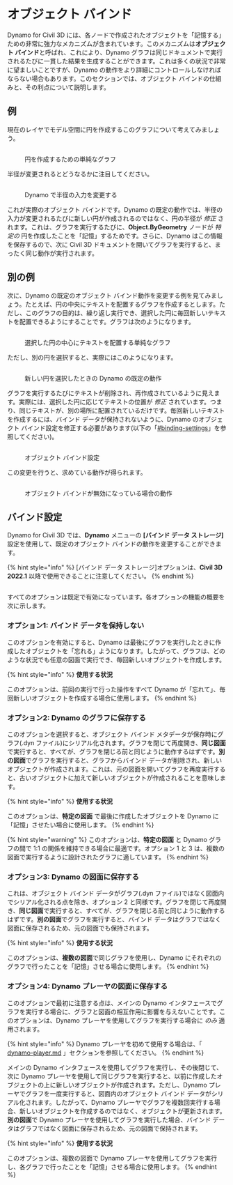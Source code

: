 # オブジェクト バインド

Dynamo for Civil 3D には、各ノードで作成されたオブジェクトを「記憶する」ための非常に強力なメカニズムが含まれています。このメカニズムは**オブジェクト バインド**と呼ばれ、これにより、Dynamo グラフは同じドキュメントで実行されるたびに一貫した結果を生成することができます。これは多くの状況で非常に望ましいことですが、Dynamo の動作をより詳細にコントロールしなければならない場合もあります。このセクションでは、オブジェクト バインドの仕組みと、その利点について説明します。

## 例

現在のレイヤでモデル空間に円を作成するこのグラフについて考えてみましょう。

<figure><img src="../../.gitbook/assets/c3d-binding-create-circle.png" alt=""><figcaption><p>円を作成するための単純なグラフ</p></figcaption></figure>

半径が変更されるとどうなるかに注目してください。

<figure><img src="../../.gitbook/assets/c3d-binding-change-radius.gif" alt=""><figcaption><p>Dynamo で半径の入力を変更する</p></figcaption></figure>

これが実際のオブジェクト バインドです。Dynamo の既定の動作では、半径の入力が変更されるたびに新しい円が作成されるのではなく、円の半径が _修正_ されます。これは、グラフを実行するたびに、**Object.ByGeometry** ノードが _特定の_ 円を作成したことを「記憶」するためです。さらに、Dynamo はこの情報を保存するので、次に Civil 3D ドキュメントを開いてグラフを実行すると、まったく同じ動作が実行されます。

## 別の例

次に、Dynamo の既定のオブジェクト バインド動作を変更する例を見てみましょう。たとえば、円の中央にテキストを配置するグラフを作成するとします。ただし、このグラフの目的は、繰り返し実行でき、選択した円に毎回新しいテキストを配置できるようにすることです。グラフは次のようになります。

<figure><img src="../../.gitbook/assets/c3d-binding-create-text.png" alt=""><figcaption><p>選択した円の中心にテキストを配置する単純なグラフ</p></figcaption></figure>

ただし、別の円を選択すると、実際にはこのようになります。

<figure><img src="../../.gitbook/assets/c3d-binding-select-circle.gif" alt=""><figcaption><p>新しい円を選択したときの Dynamo の既定の動作</p></figcaption></figure>

グラフを実行するたびにテキストが削除され、再作成されているように見えます。実際には、選択した円に応じてテキストの位置が _修正_ されています。つまり、同じテキストが、別の場所に配置されているだけです。毎回新しいテキストを作成するには、バインド データが保持されないように、Dynamo のオブジェクト バインド設定を修正する必要があります(以下の「[\#binding-settings](object-binding.md#binding-settings "mention")」を参照してください)。

<figure><img src="../../.gitbook/assets/Land_ServicePlacement_BindingSettings.png" alt=""><figcaption><p>オブジェクト バインド設定</p></figcaption></figure>

この変更を行うと、求めている動作が得られます。

<figure><img src="../../.gitbook/assets/c3d-binding-repeat-placement.gif" alt=""><figcaption><p>オブジェクト バインドが無効になっている場合の動作</p></figcaption></figure>

## バインド設定

Dynamo for Civil 3D では、**Dynamo** メニューの **[バインド データ ストレージ]** 設定を使用して、既定のオブジェクト バインドの動作を変更することができます。

{% hint style="info" %}
[バインド データ ストレージ]オプションは、**Civil 3D 2022.1** 以降で使用できることに注意してください。
{% endhint %}

<figure><img src="../../.gitbook/assets/c3d-binding-settings (1).png" alt=""><figcaption></figcaption></figure>

すべてのオプションは既定で有効になっています。各オプションの機能の概要を次に示します。

### オプション1: バインド データを保持しない

このオプションを有効にすると、Dynamo は最後にグラフを実行したときに作成したオブジェクトを「忘れる」ようになります。したがって、グラフは、どのような状況でも任意の図面で実行でき、毎回新しいオブジェクトを作成します。

{% hint style="info" %}
**使用する状況**

このオプションは、前回の実行で行った操作をすべて Dynamo が「忘れて」、毎回新しいオブジェクトを作成する場合に使用します。
{% endhint %}

### オプション2: Dynamo のグラフに保存する

このオプションを選択すると、オブジェクト バインド メタデータが保存時にグラフ(.dyn ファイル)にシリアル化されます。グラフを閉じて再度開き、**同じ図面**で実行すると、すべてが、グラフを閉じる前と同じように動作するはずです。**別の図面**でグラフを実行すると、グラフからバインド データが削除され、新しいオブジェクトが作成されます。これは、元の図面を開いてグラフを再度実行すると、古いオブジェクトに加えて新しいオブジェクトが作成されることを意味します。

{% hint style="info" %}
**使用する状況** 

このオプションは、**特定の図面** で最後に作成したオブジェクトを Dynamo に「記憶」させたい場合に使用します。
{% endhint %}

{% hint style="warning" %}
このオプションは、**特定の図面** と Dynamo グラフの間で 1:1 の関係を維持できる場合に最適です。オプション 1 と 3 は、複数の図面で実行するように設計されたグラフに適しています。
{% endhint %}

### オプション3: Dynamo の図面に保存する

これは、オブジェクト バインド データがグラフ(.dyn ファイル)ではなく図面内でシリアル化される点を除き、オプション 2 と同様です。グラフを閉じて再度開き、**同じ図面**で実行すると、すべてが、グラフを閉じる前と同じように動作するはずです。**別の図面**でグラフを実行すると、バインド データはグラフではなく図面に保存されるため、元の図面でも保持されます。

{% hint style="info" %}
**使用する状況** 

このオプションは、**複数の図面**で同じグラフを使用し、Dynamo にそれぞれのグラフで行ったことを「記憶」させる場合に使用します。
{% endhint %}

### オプション4: Dynamo プレーヤの図面に保存する

このオプションで最初に注意する点は、メインの Dynamo インタフェースでグラフを実行する場合に、グラフと図面の相互作用に影響を与えないことです。このオプションは、Dynamo プレーヤを使用してグラフを実行する場合に _のみ_ 適用されます。

{% hint style="info" %}
Dynamo プレーヤを初めて使用する場合は、「 [dynamo-player.md](../dynamo-player.md "mention") 」セクションを参照してください。
{% endhint %}

メインの Dynamo インタフェースを使用してグラフを実行し、その後閉じて、次に Dynamo プレーヤを使用して同じグラフを実行すると、以前に作成したオブジェクトの上に新しいオブジェクトが作成されます。ただし、Dynamo プレーヤでグラフを一度実行すると、図面内のオブジェクト バインド データがシリアル化されます。したがって、Dynamo プレーヤでグラフを複数回実行する場合、新しいオブジェクトを作成するのではなく、オブジェクトが更新されます。**別の図面**で Dynamo プレーヤを使用してグラフを実行した場合、バインド データはグラフではなく図面に保存されるため、元の図面で保持されます。

{% hint style="info" %} **使用する状況** 

このオプションは、複数の図面で Dynamo プレーヤを使用してグラフを実行し、各グラフで行ったことを「記憶」させる場合に使用します。 {% endhint %}
